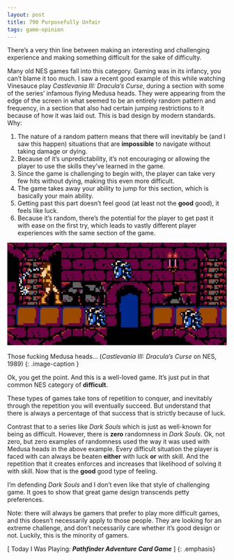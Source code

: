 ```yaml
---
layout: post
title: 790 Purposefully Unfair
tags: game-opinion 
---
```

There’s a very thin line between making an interesting and challenging experience and making something difficult for the sake of difficulty.

Many old NES games fall into this category.  Gaming was in its infancy, you can’t blame it too much.  I saw a recent good example of this while watching Vinesauce play *Castlevania III: Dracula’s Curse*, during a section with some of the series’ infamous flying Medusa heads.  They were appearing from the edge of the screen in what seemed to be an entirely random pattern and frequency, in a section that also had certain jumping restrictions to it because of how it was laid out.  This is bad design by modern standards.  Why:

1) The nature of a random pattern means that there will inevitably be (and I saw this happen) situations that are **impossible** to navigate without taking damage or dying.
1) Because of it’s unpredictability, it’s not encouraging or allowing the player to use the skills they’ve learned in the game.
2) Since the game is challenging to begin with, the player can take very few hits without dying, making this even more difficult.
3) The game takes away your ability to jump for this section, which is basically your main ability.
4) Getting past this part doesn’t feel good (at least not the **good** good), it feels like luck.
5) Because it’s random, there’s the potential for the player to get past it with ease on the first try, which leads to vastly different player experiences with the same section of the game.

![unfair](/img/games/790_Purposefully_Unfair.jpg "Purposefully Unfair")

Those fucking Medusa heads… (*Castlevania III: Dracula’s Curse* on NES, 1989)
{: .image-caption }

Ok, you get the point.  And this is a well-loved game.  It’s just put in that common NES category of **difficult**. 

These types of games take tons of repetition to conquer, and inevitably through the repetition you will eventually succeed.  But understand that there is always a percentage of that success that is strictly because of luck.

Contrast that to a series like *Dark Souls* which is just as well-known for being as difficult.  However, there is **zero** randomness in *Dark Souls*.  Ok, not zero, but zero examples of randomness used the way it was used with Medusa heads in the above example.  Every difficult situation the player is faced with can always be beaten **either** with luck **or** with skill.  And the repetition that it creates enforces and increases that likelihood of solving it with skill.  Now that is the **good** good type of feeling.

I’m defending *Dark Souls* and I don’t even like that style of challenging game.  It goes to show that great game design transcends petty preferences.

Note: there will always be gamers that prefer to play more difficult games, and this doesn’t necessarily apply to those people.  They are looking for an extreme challenge, and don’t necessarily care whether it’s good design or not.  Luckily, this is the minority of gamers.

[ Today I Was Playing: ***Pathfinder Adventure Card Game*** ]
{: .emphasis}

